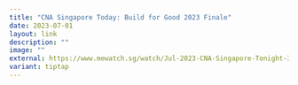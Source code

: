 ```yaml
---
title: "CNA Singapore Today: Build for Good 2023 Finale"
date: 2023-07-01
layout: link
description: ""
image: ""
external: https://www.mewatch.sg/watch/Jul-2023-CNA-Singapore-Tonight-389593
variant: tiptap
---
```

